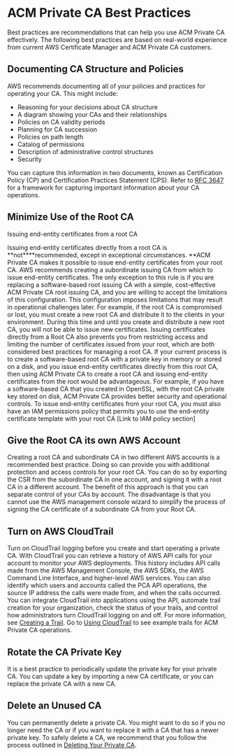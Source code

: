 # ACM Private CA Best Practices<a name="ca-best-practices"></a>

Best practices are recommendations that can help you use ACM Private CA effectively\. The following best practices are based on real\-world experience from current AWS Certificate Manager and ACM Private CA customers\. 

## Documenting CA Structure and Policies<a name="document-ca"></a>

AWS recommends documenting all of your policies and practices for operating your CA\. This might include:
+ Reasoning for your decisions about CA structure
+ A diagram showing your CAs and their relationships
+ Policies on CA validity periods
+ Planning for CA succession
+ Policies on path length
+ Catalog of permissions
+ Description of administrative control structures
+ Security

You can capture this information in two documents, known as Certification Policy \(CP\) and Certification Practices Statement \(CPS\)\. Refer to [RFC 3647](https://www.ietf.org/rfc/rfc3647.txt) for a framework for capturing important information about your CA operations\.

## Minimize Use of the Root CA<a name="minimize-root-use"></a>

Issuing end\-entity certificates from a root CA 

Issuing end\-entity certificates directly from a root CA is **not****recommended, except in exceptional circumstances\. **ACM Private CA makes it possible to issue end\-entity certificates from your root CA\. AWS recommends creating a subordinate issuing CA from which to issue end\-entity certificates\. The only exception to this rule is if you are replacing a software\-based root issuing CA with a simple, cost\-effective ACM Private CA root issuing CA, and you are willing to accept the limitations of this configuration\. This configuration imposes limitations that may result in operational challenges later\. For example, if the root CA is compromised or lost, you must create a new root CA and distribute it to the clients in your environment\. During this time and until you create and distribute a new root CA, you will not be able to issue new certificates\. Issuing certificates directly from a Root CA also prevents you from restricting access and limiting the number of certificates issued from your root, which are both considered best practices for managing a root CA\. If your current process is to create a software\-based root CA with a private key in memory or stored on a disk, and you issue end\-entity certificates directly from this root CA, then using ACM Private CA to create a root CA and issuing end\-entity certificates from the root would be advantageous\. For example, if you have a software\-based CA that you created in OpenSSL, with the root CA private key stored on disk, ACM Private CA provides better security and operational controls\. To issue end\-entity certificates from your root CA, you must also have an IAM permissions policy that permits you to use the end\-entity certificate template with your root CA \[Link to IAM policy section\]

## Give the Root CA its own AWS Account<a name="isolate-root-account"></a>

Creating a root CA and subordinate CA in two different AWS accounts is a recommended best practice\. Doing so can provide you with additional protection and access controls for your root CA\. You can do so by exporting the CSR from the subordinate CA in one account, and signing it with a root CA in a different account\. The benefit of this approach is that you can separate control of your CAs by account\. The disadvantage is that you cannot use the AWS management console wizard to simplify the process of signing the CA certificate of a subordinate CA from your Root CA\.

## Turn on AWS CloudTrail<a name="use-cloudtrail"></a>

Turn on CloudTrail logging before you create and start operating a private CA\. With CloudTrail you can retrieve a history of AWS API calls for your account to monitor your AWS deployments\. This history includes API calls made from the AWS Management Console, the AWS SDKs, the AWS Command Line Interface, and higher\-level AWS services\. You can also identify which users and accounts called the PCA API operations, the source IP address the calls were made from, and when the calls occurred\. You can integrate CloudTrail into applications using the API, automate trail creation for your organization, check the status of your trails, and control how administrators turn CloudTrail logging on and off\. For more information, see [Creating a Trail](https://docs.aws.amazon.com/awscloudtrail/latest/userguide/cloudtrail-create-and-update-a-trail.html)\. Go to [Using CloudTrail](PcaCtIntro.md) to see example trails for ACM Private CA operations\. 

## Rotate the CA Private Key<a name="rotate-keys"></a>

It is a best practice to periodically update the private key for your private CA\. You can update a key by importing a new CA certificate, or you can replace the private CA with a new CA\.

## Delete an Unused CA<a name="delete-unused-ca"></a>

You can permanently delete a private CA\. You might want to do so if you no longer need the CA or if you want to replace it with a CA that has a newer private key\. To safely delete a CA, we recommend that you follow the process outlined in [Deleting Your Private CA](PCADeleteCA.md)\.